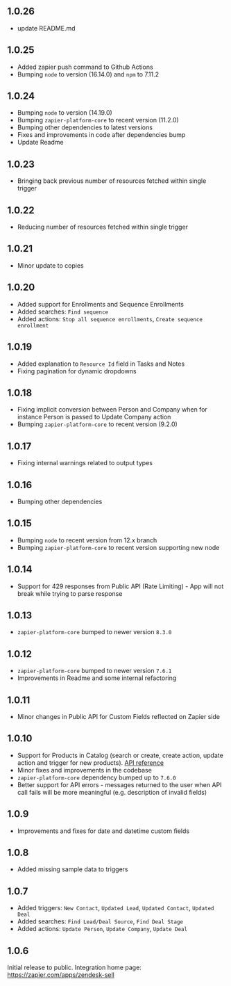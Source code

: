## 1.0.26
- update README.md
## 1.0.25
- Added zapier push command to Github Actions
- Bumping `node` to version (16.14.0) and `npm` to 7.11.2

## 1.0.24

- Bumping `node` to version (14.19.0)
- Bumping `zapier-platform-core` to recent version (11.2.0)
- Bumping other dependencies to latest versions
- Fixes and improvements in code after dependencies bump
- Update Readme

## 1.0.23

- Bringing back previous number of resources fetched within single trigger

## 1.0.22

- Reducing number of resources fetched within single trigger

## 1.0.21

- Minor update to copies

## 1.0.20

- Added support for Enrollments and Sequence Enrollments
- Added searches: `Find sequence`
- Added actions: `Stop all sequence enrollments`, `Create sequence enrollment`

## 1.0.19

- Added explanation to `Resource Id` field in Tasks and Notes
- Fixing pagination for dynamic dropdowns

## 1.0.18

- Fixing implicit conversion between Person and Company when for instance Person is passed to Update Company action
- Bumping `zapier-platform-core` to recent version (9.2.0)

## 1.0.17

- Fixing internal warnings related to output types

## 1.0.16

- Bumping other dependencies

## 1.0.15

- Bumping `node` to recent version from 12.x branch
- Bumping `zapier-platform-core` to recent version supporting new node

## 1.0.14

- Support for 429 responses from Public API (Rate Limiting) - App will not break while trying to parse response

## 1.0.13

- `zapier-platform-core` bumped to newer version `8.3.0`

## 1.0.12

- `zapier-platform-core` bumped to newer version `7.6.1`
- Improvements in Readme and some internal refactoring

## 1.0.11

- Minor changes in Public API for Custom Fields reflected on Zapier side

## 1.0.10

- Support for Products in Catalog (search or create, create action, update action and trigger for new products). [API reference](https://developers.getbase.com/docs/rest/reference/products)
- Minor fixes and improvements in the codebase
- `zapier-platform-core` dependency bumped up to `7.6.0`
- Better support for API errors - messages returned to the user when API call fails will be more meaningful (e.g. description of invalid fields)

## 1.0.9

- Improvements and fixes for date and datetime custom fields

## 1.0.8

- Added missing sample data to triggers

## 1.0.7

- Added triggers: `New Contact`, `Updated Lead`, `Updated Contact`, `Updated Deal`
- Added searches: `Find Lead/Deal Source`, `Find Deal Stage`
- Added actions: `Update Person`, `Update Company`, `Update Deal`

## 1.0.6

Initial release to public. Integration home page: https://zapier.com/apps/zendesk-sell
